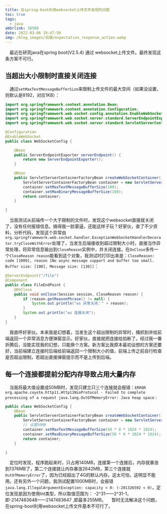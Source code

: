 ```yaml
---
title: 在spring-boot利用websocket上传文件发现的问题
toc: true
tags:
  - java
abbrlink: 38508
date: 2022-03-06 19:47:50
img: /blog_images/后端/expectation_response_action.webp
---
```


&emsp;最近在研究java在spring boot(V2.5.4) 通过 websocket上传文件。最终发现这条方案不可行。

## 当超出大小限制时直接关闭连接

&emsp;通过`setMaxTextMessageBufferSize`来限制上传文件的最大空间（如果没设置，则默认是8192，对应1KB）：
```java
import org.springframework.context.annotation.Bean;
import org.springframework.context.annotation.Configuration;
import org.springframework.web.socket.config.annotation.EnableWebSocket;
import org.springframework.web.socket.server.standard.ServerEndpointExporter;
import org.springframework.web.socket.server.standard.ServletServerContainerFactoryBean;

@Configuration
@EnableWebSocket
public class WebSocketConfig {

    @Bean
    public ServerEndpointExporter serverEndpoint() {
        return new ServerEndpointExporter();
    }

    @Bean
    public ServletServerContainerFactoryBean createWebSocketContainer() {
        ServletServerContainerFactoryBean container = new ServletServerContainerFactoryBean();
        container.setMaxTextMessageBufferSize(100);
        container.setMaxBinaryMessageBufferSize(100);
        return container;
    }

}
```

&emsp;当我测试从前端传一个大于限制的文件时，发现这个websocket直接就关闭了，没有任何报错信息。搞得我一脸蒙逼，还能这样子玩？好家伙，查了不少资料，分析代码，发现这个异常由`org.springframework.web.socket.handler.ExceptionWebSocketHandlerDecorator.tryCloseWithError`处理了，当发生后端接收到超过限制大小时，直接当作异常处理，将异常信息输出到`CloseReason`实例中，并关闭连接。在`OnClose`多传一个`CloseReason reason`能看到这个对象，我测试时打印出来是：`CloseReason: code [1009], reason [No async message support and buffer too small. Buffer size: [100], Message size: [130]]`：


```java
@ServerEndpoint("/file")
@Component
public class FileEndPoint {
    @OnClose
    public void onClose(Session session, CloseReason reason) {
        if (reason.getReasonPhrase() != null) {
            System.out.println("ws 异常关闭：" + reason);
        }
        System.out.println("ws 连接关闭");
    }
}
```

&emsp;我直呼好家伙。本来我是幻想着，当发生这个超出限制的异常时，捕抓到并给前端返回一个异常消息方便弹窗显示。好家伙，直接就把连接给掐断了。经过我一番折腾后，没能实现我的幻想，只能换个方案。新方案比我原本最初设想的方案还要好，当前端建立连接时后端给前端返回一个限制大小的值，前端上传之前自行检查是否超出限制，若超出直接弹窗提示而不是上传到后端。

## 每一个连接都提前分配内存导致占用大量内存
&emsp;当我将最大值设置成50MB时，发现只建立只三个连接就会报错：`ERROR org.apache.coyote.http11.Http11NioProtocol - Failed to complete processing of a request java.lang.OutOfMemoryError: Java heap space` :
```java
public class WebSocketConfig {
    @Bean
    public ServletServerContainerFactoryBean createWebSocketContainer() {
        ServletServerContainerFactoryBean container = new ServletServerContainerFactoryBean();
        // 设置50MB
        container.setMaxTextMessageBufferSize(50 * 8 * 1024 * 1024);
        container.setMaxBinaryMessageBufferSize(50 * 8 * 1024 * 1024);
        return container;
    }

}
```
&emsp;定位时发现，程序跑起来时，只占用140MB，连接第一个连接后，内存就暴涨到1376MB了，第二个连接就让内存暴涨2642MB，第三个连接就`OutOfMemoryError`了，因为已经超出了4G的默认内存。这太可怕，这明显不能用。还有另外一个问题，我测试配置1000MB时，会报错`java.lang.IllegalArgumentException: capacity < 0: (-201326592 < 0)`，定位发现是因为使用Int类型，所以取值范围为： -2^31——2^31-1，即-2147483648——2147483647 ,即最多255MB。
&emsp;暂时无法解决这个问题，在spring-boot利用websocket上传文件基本不可行了。